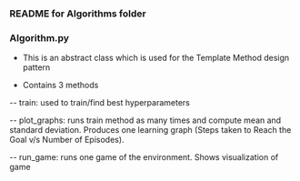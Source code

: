 ### README for Algorithms folder


### Algorithm.py

- This is an abstract class which is used for the Template Method design pattern

- Contains 3 methods

-- train: used to train/find best hyperparameters

-- plot_graphs: runs train method as many times and compute mean and standard deviation. Produces one learning graph (Steps taken to Reach the Goal v/s Number of Episodes).

-- run_game: runs one game of the environment. Shows visualization of game
